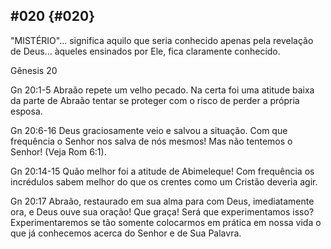 ## #020 {#020}

&quot;MISTÉRIO&quot;... significa aquilo que seria conhecido apenas pela revelação de Deus... àqueles ensinados por Ele, fica claramente conhecido.

Gênesis 20

Gn 20:1-5 Abraão repete um velho pecado. Na certa foi uma atitude baixa da parte de Abraão tentar se proteger com o risco de perder a própria esposa.

Gn 20:6-16 Deus graciosamente veio e salvou a situação. Com que frequência o Senhor nos salva de nós mesmos! Mas não tentemos o Senhor! (Veja Rom 6:1).

Gn 20:14-15 Quão melhor foi a atitude de Abimeleque! Com frequência os incrédulos sabem melhor do que os crentes como um Cristão deveria agir.

Gn 20:17 Abraão, restaurado em sua alma para com Deus, imediatamente ora, e Deus ouve sua oração! Que graça! Será que experimentamos isso? Experimentaremos se tão somente colocarmos em prática em nossa vida o que já conhecemos acerca do Senhor e de Sua Palavra.